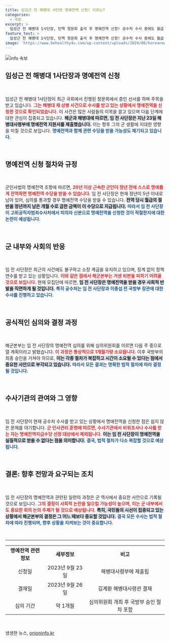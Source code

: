 ```yaml
---
title: 임성근 전 해병대 사단장 명예전역 신청! 이유는?
categories:
  - 국방
excerpt: >
  임성근 전 해병대 1사단장, 탄핵 청문회 출석 후 명예전역 신청! 공수처 수사 중에도 월급 절반 수당 가능성에 거센 논란 예고. 그의 운명은 어떻게 될까? 클릭하여 자세히 알아보세요!
feature_text: >
  임성근 전 해병대 1사단장, 탄핵 청문회 출석 후 명예전역 신청! 공수처 수사 중에도 월급 절반 수당 가능성에 거센 논란 예고. 그의 운명은 어떻게 될까? 클릭하여 자세히 알아보세요!
image: 'https://www.behealthy4u.com/wp-content/uploads/2024/06/koreanews.jpg'
---
```


<p><img src="https://www.behealthy4u.com/wp-content/uploads/2024/06/koreanews.jpg" alt="info 속보" /></p>

<h2 data-ke-size="size26">임성근 전 해병대 1사단장과 명예전역 신청</h2>

<p data-ke-size="size16">&nbsp;</p>

<p>임성근 전 해병대 1사단장이 최근 국회에서 진행된 청문회에서 증인 선서를 하며 주목을 받고 있습니다. <b><span style="color: #ee2323;">그는 해병대 채 상병 사건으로 수사를 받고 있는 상황에서 명예전역을 신청한 것으로 확인되었습니다.</span></b> 이 사건은 많은 사람들의 이목을 끌고 있으며 다음 단계에 대한 관심이 집중되고 있습니다. <b><span style="background-color: #21538527;">해군과 해병대에 따르면, 임 전 사단장은 지난 23일 해병대사령부에 명예전역 지원서를 제출했습니다.</span></b> 이는 향후 그의 군 생활에 지대한 영향을 미칠 것으로 보입니다. <b><span style="color: #1a5490;">명예전역과 함께 관련 수당을 받을 가능성도 제기되고 있습니다.</span></b></p>

<p data-ke-size="size16">&nbsp;</p>

<h2 data-ke-size="size26">명예전역 신청 절차와 규정</h2>

<p data-ke-size="size16">&nbsp;</p>

<p>군인사법의 명예전역 조항에 따르면, <b><span style="color: #ee2323;">20년 이상 근속한 군인이 정년 전에 스스로 명예롭게 전역하면 명예전역 수당을 받을 수 있습니다.</span></b> 임 전 사단장은 현재 정년이 5년 이내로 남아 있어, 심의를 통과할 경우 명예전역 수당을 받을 수 있습니다. <b><span style="background-color: #21538527;">전역 당시 월급의 절반을 정년까지 남은 개월 수로 곱한 금액이 이 수당으로 지급됩니다.</span></b> <b><span style="color: #1a5490;">따라서 임 전 사단장이 고위공직자범죄수사처에서 피의자 신분으로 명예전역을 신청한 것이 적절한지에 대한 논란이 예상됩니다.</span></b></p>

<p data-ke-size="size16">&nbsp;</p>

<h2 data-ke-size="size26">군 내부와 사회의 반응</h2>

<p data-ke-size="size16">&nbsp;</p>

<p>임 전 사단장은 최근의 사건에도 불구하고 소장 계급을 유지하고 있으며, 징계 없이 정책연수를 받고 있는 상황입니다. <b><span style="color: #ee2323;">이와 같은 점에서 해군본부는 거센 비판을 피하기 어려울 것으로 보입니다.</span></b> 현재 모집단에 따르면, <b><span style="background-color: #21538527;">임 전 사단장은 명예전역을 받을 경우 사회적 반발을 직면하게 될 것입니다.</span></b> <b><span style="color: #1a5490;">특히 공수처는 임 전 사단장과 이종섭 전 국방부 장관에 대한 수사를 진행하고 있습니다.</span></b></p>

<p data-ke-size="size16">&nbsp;</p>

<h2 data-ke-size="size26">공식적인 심의와 결정 과정</h2>

<p data-ke-size="size16">&nbsp;</p>

<p>해군본부는 임 전 사단장의 명예전역 심의를 위해 심의위원회를 이르면 다음 주 중으로 열 계획이라고 밝혔습니다. <b><span style="color: #ee2323;">이 과정은 통상적으로 1개월가량 소요됩니다.</span></b> 이후 국방부의 최종 승인을 거쳐야 하므로, <b><span style="background-color: #21538527;">이는 각종 절차가 복잡하고 시간이 소요될 수 있다는 점에서 중요한 사안으로 부각되고 있습니다.</span></b> <b><span style="color: #1a5490;">따라서 모든 결과는 명확한 법적 절차에 따라 결정될 것입니다.</span></b></p>

<p data-ke-size="size16">&nbsp;</p>

<h2 data-ke-size="size26">수사기관의 관여와 그 영향</h2>

<p data-ke-size="size16">&nbsp;</p>

<p>임 전 사단장이 현재 공수처 수사를 받고 있는 상황에서 명예전역을 신청한 점은 쉽지 않은 문제를 야기합니다. <b><span style="color: #ee2323;">군 인사관리 훈령에 따르면, 수사기관에서 비위조사나 수사를 받는 자는 명예전역지급수당 선정 대상에서 제외됩니다.</span></b> <b><span style="background-color: #21538527;">이는 임 전 사단장이 명예전역을 실질적으로 받을 수 없다는 점을 의미합니다.</span></b> <b><span style="color: #1a5490;">결국, 법적 절차가 다소 복잡할 것으로 예상됩니다.</span></b></p>

<p data-ke-size="size16">&nbsp;</p>

<h2 data-ke-size="size26">결론: 향후 전망과 요구되는 조치</h2>

<p data-ke-size="size16">&nbsp;</p>

<p>임 전 사단장의 명예전역과 관련된 일련의 과정은 군 역사에서 중요한 사안으로 기록될 것으로 보입니다. <b><span style="color: #ee2323;">그의 결정이 사회적 논란을 일으킬 가능성이 높으며, 이는 군 내부에서도 중요한 회의 논의 주제가 될 것으로 예상됩니다.</span></b> <b><span style="background-color: #21538527;">특히, 국민들의 시선이 집중되고 있는 상황에서 해군본부의 결정은 그 어느 때보다 중요할 것입니다.</span></b> <b><span style="color: #1a5490;">결국 모든 수사는 법적 절차에 따라 진행되며, 향후 상황을 지켜보는 것이 중요합니다.</span></b></p>

<p data-ke-size="size16">&nbsp;</p>

<hr />

<table style="width: 100%; border-collapse: collapse;">
<tbody>
<tr>
<td style="text-align: center; height: 17px;"><b>명예전역 관련 정보</b></td>
<td style="text-align: center; height: 17px;"><b>세부정보</b></td>
<td style="text-align: center; height: 17px;"><b>비고</b></td>
</tr>
<tr>
<td style="text-align: center; height: 17px;">신청일</td>
<td style="text-align: center; height: 17px;">2023년 9월 23일</td>
<td style="text-align: center; height: 17px;">해병대사령부에 제출됨</td>
</tr>
<tr>
<td style="text-align: center; height: 17px;">결재일</td>
<td style="text-align: center; height: 17px;">2023년 9월 26일</td>
<td style="text-align: center; height: 17px;">김계환 해병대사령관 결재</td>
</tr>
<tr>
<td style="text-align: center; height: 17px;">심의 기간</td>
<td style="text-align: center; height: 17px;">약 1개월</td>
<td style="text-align: center; height: 17px;">심의위원회 개최 후 국방부 승인 절차 포함</td>
</tr>
</tbody>
</table>

<p data-ke-size="size16">&nbsp;</p>
생생한 뉴스, <a href="https://onioninfo.kr" rel="dofollow">onioninfo.kr</a>


